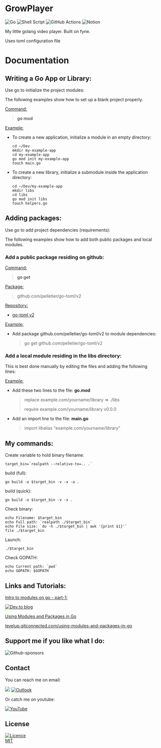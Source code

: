 # GrowPlayer


<img alt="Go" src="https://img.shields.io/badge/go-%2300ADD8.svg?style=for-the-badge&logo=go&logoColor=white"/>
<img alt="Shell Script" src="https://img.shields.io/badge/shell_script-%23121011.svg?style=for-the-badge&logo=gnu-bash&logoColor=white"/>
<img alt="GitHub Actions" src="https://img.shields.io/badge/githubactions-%232671E5.svg?style=for-the-badge&logo=githubactions&logoColor=white"/>
<img alt="Notion" src="https://img.shields.io/badge/Notion-%23000000.svg?style=for-the-badge&logo=notion&logoColor=white"/>

My little golang video player. Built on fyne.

Uses toml configuration file

# Documentation

## Writing a Go App or Library:

Use go to initialize the project modules: 

The following examples show how to set up a blank project properly.

<ins>Command:</ins>

> **go mod**

<ins>Example:</ins>

* To create a new application, initialize a module in an empty directory:
  ```shell
  cd ~/Dev
  mkdir my-example-app
  cd my-example-app
  go mod init my-example-app
  touch main.go
  ```

* To create a new library, initialize a submodule inside the application directory:
  ```shell
  cd ~/Dev/my-example-app
  mkdir libs
  cd libs
  go mod init libs
  touch helpers.go
  ```


## Adding packages:

Use go to add project dependencies (requirements):

The following examples show how to add both public packages and local modules.

### Add a public package residing on github:

<ins>Command:</ins>

  > **go get**

<ins>Package:</ins>

  > github.com/pelletier/go-toml/v2

<ins>Repository:</ins>

  * [go-toml v2](https://github.com/pelletier/go-toml/tree/v2)

<ins>Example:</ins>

  * Add package github.com/pelletier/go-toml/v2 to module dependencies:

    > go get github.com/pelletier/go-toml/v2
    
### Add a local module residing in the libs directory:

This is best done manually by editing the files and adding the following lines:

<ins>Example:</ins>

  * Add these two lines to the file: **go.mod**</ins>

    > replace example.com/yourname/library => ./libs
    >
    > require example.com/yourname/library v0.0.0

  * Add an import line to the file: **main.go**</ins>

    > import libalias "example.com/yourname/library"


## My commands:

Create variable to hold binary filename:
```shell
target_bin=`realpath --relative-to=.. .`
```

build (full):
```shell
go build -o $target_bin -v -x -a .
```

build (quick):
```shell
go build -o $target_bin -v -x .
```

Check binary:
```shell
echo Filename: $target_bin
echo Full path: `realpath ./$target_bin`
echo File size: `du -h ./$target_bin | awk '{print $1}'`
file ./$target_bin
```

Launch:
```shell
./$target_bin
```

Check GOPATH:
```shell
echo Current path: `pwd`
echo GOPATH: $GOPATH
```



## Links and Tutorials:

<ins>Intro to modules on go - part-1:</ins>

<a href="https://dev.to/prassee/intro-to-modules-on-go-part-1-1k77">
<img alt="Dev.to blog" src="https://img.shields.io/badge/dev.to-0A0A0A?style=for-the-badge&logo=dev.to&logoColor=white" >
</a>


<ins>Using Modules and Packages in Go</ins>

<a href="https://levelup.gitconnected.com/using-modules-and-packages-in-go-36a418960556">
levelup.gitconnected.com/using-modules-and-packages-in-go
</a>


## Support me if you like what I do:

<img alt="Github-sponsors" src="https://img.shields.io/badge/sponsor-30363D?style=for-the-badge&logo=GitHub-Sponsors&logoColor=#EA4AAA" />

## Contact

You can reach me on email:

<a href="mailto:bothagabri@gmail.com?subject=[GitHub]%20GrowPlayer"><img src="https://img.shields.io/badge/gmail-%23DD0031.svg?&style=for-the-badge&logo=gmail&logoColor=white"/></a>
<a href="mailto:angelodeath@outlook.com?subject=[GitHub]%20GrowPlayer"><img alt="Outlook" src="https://img.shields.io/badge/Microsoft_Outlook-0078D4?style=for-the-badge&logo=microsoft-outlook&logoColor=white" /></a>

Or catch me on youtube:

<a href="https://www.youtube.com/channel/UCiXEPksGsnjHrdkJM_BGEKA">
<img alt="YouTube" src="https://img.shields.io/badge/Gabri Botha-%23FF0000.svg?style=for-the-badge&logo=YouTube&logoColor=white"/>
</a>


## License

[![Licence](https://img.shields.io/github/license/Ileriayo/markdown-badges?style=for-the-badge)](./LICENSE)
<br/>
[MIT](./LICENSE)
